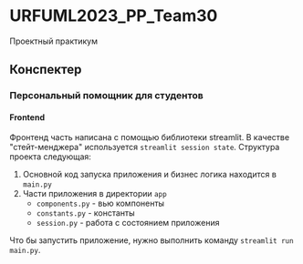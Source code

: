 # URFUML2023_PP_Team30
Проектный практикум

## Конспектер
### Персональный помощник для студентов

#### Frontend

Фронтенд часть написана с помощью библиотеки streamlit. В качестве "стейт-менджера" используется `streamlit session state`. Структура проекта следующая:
1. Основной код запуска приложения и бизнес логика находится в `main.py`
2. Части приложения в директории `app`
    - `components.py` - вью компоненты
    - `constants.py` - константы
    - `session.py` - работа с состоянием приложения

Что бы запустить приложение, нужно выполнить команду `streamlit run main.py`.
